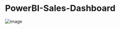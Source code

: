 # PowerBI-Sales-Dashboard
![image](https://github.com/user-attachments/assets/95fbe507-ab0f-462c-8b7b-e993a152dcb8)
